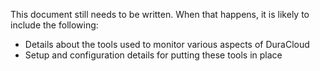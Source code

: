 This document still needs to be written. When that happens, it is likely to include the following:

* Details about the tools used to monitor various aspects of DuraCloud
* Setup and configuration details for putting these tools in place